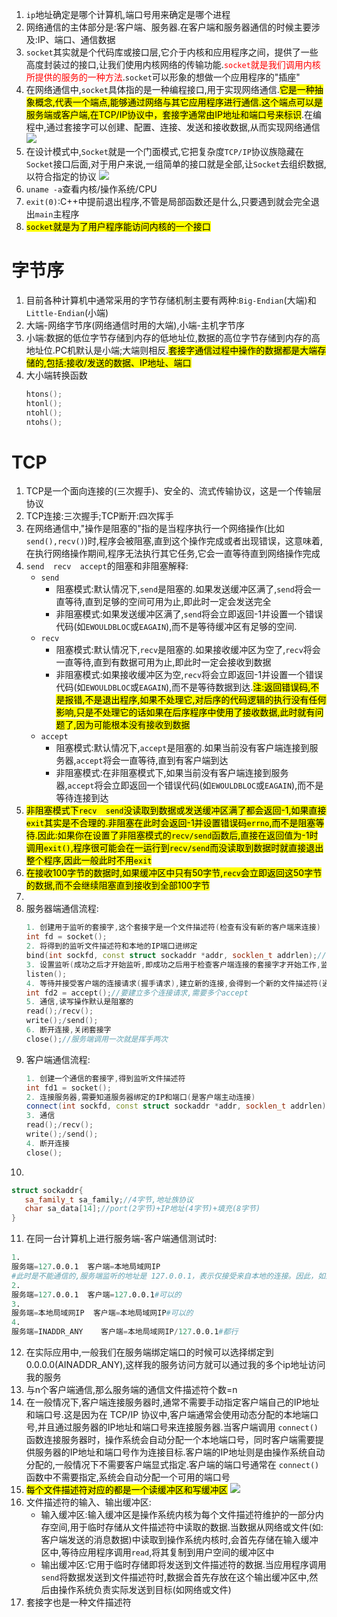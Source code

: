 1. `ip`地址确定是哪个计算机,端口号用来确定是哪个进程
2. 网络通信的主体部分是:客户端、服务器.在客户端和服务器通信的时候主要涉及:IP、端口、通信数据
3. `socket`其实就是个代码库或接口层,它介于内核和应用程序之间，提供了一些高度封装过的接口,让我们使用内核网络的传输功能.<span style="color:red;">`socket`就是我们调用内核所提供的服务的一种方法</span>.`socket`可以形象的想做一个应用程序的"插座"
4. 在网络通信中,`socket`具体指的是一种编程接口,用于实现网络通信.<mark>它是一种抽象概念,代表一个端点,能够通过网络与其它应用程序进行通信.这个端点可以是服务端或客户端,在TCP/IP协议中，套接字通常由IP地址和端口号来标识</mark>.在编程中,通过套接字可以创建、配置、连接、发送和接收数据,从而实现网络通信
   ![](socket接口.png)
5. 在设计模式中,`Socket`就是一个门面模式,它把复杂度`TCP/IP`协议族隐藏在`Socket`接口后面,对于用户来说,一组简单的接口就是全部,让`Socket`去组织数据,以符合指定的协议
   ![](socket.png)
6. `uname -a`查看内核/操作系统/CPU
7. `exit(0)`:C++中提前退出程序,不管是局部函数还是什么,只要遇到就会完全退出`main`主程序
8. <mark>`socket`就是为了用户程序能访问内核的一个接口</mark>
# 字节序
1. 目前各种计算机中通常采用的字节存储机制主要有两种:`Big-Endian`(大端)和`Little-Endian`(小端)
2. 大端-网络字节序(网络通信时用的大端),小端-主机字节序
3. 小端:数据的低位字节存储到内存的低地址位,数据的高位字节存储到内存的高地址位.PC机默认是小端;大端则相反.<mark>套接字通信过程中操作的数据都是大端存储的,包括:接收/发送的数据、IP地址、端口</mark>
4. 大小端转换函数
   ```C++
   htons();
   htonl();
   ntohl();
   ntohs();
   ```
# TCP
1. TCP是一个面向连接的(三次握手)、安全的、流式传输协议，这是一个传输层协议
2. TCP连接:三次握手;TCP断开:四次挥手
3. 在网络通信中,"操作是阻塞的"指的是当程序执行一个网络操作(比如`send(),recv()`)时,程序会被阻塞,直到这个操作完成或者出现错误，这意味着,在执行网络操作期间,程序无法执行其它任务,它会一直等待直到网络操作完成
4. `send  recv  accept`的阻塞和非阻塞解释:
   * `send`
     - 阻塞模式:默认情况下,`send`是阻塞的.如果发送缓冲区满了,`send`将会一直等待,直到足够的空间可用为止,即此时一定会发送完全
     - 非阻塞模式:如果发送缓冲区满了,`send`将会立即返回-1并设置一个错误代码(如`EWOULDBLOC`或`EAGAIN`),而不是等待缓冲区有足够的空间.
   * `recv`
     - 阻塞模式:默认情况下,`recv`是阻塞的.如果接收缓冲区为空了,`recv`将会一直等待,直到有数据可用为止,即此时一定会接收到数据
     - 非阻塞模式:如果接收缓冲区为空,`recv`将会立即返回-1并设置一个错误代码(如`EWOULDBLOC`或`EAGAIN`),而不是等待数据到达.<mark>注:返回错误码,不是报错,不是退出程序,如果不处理它,对后序的代码逻辑的执行没有任何影响,只是不处理它的话如果在后序程序中使用了接收数据,此时就有问题了,因为可能根本没有接收到数据</mark>
   * `accept`
     - 阻塞模式:默认情况下,`accept`是阻塞的.如果当前没有客户端连接到服务器,`accept`将会一直等待,直到有客户端到达
     - 非阻塞模式:在非阻塞模式下,如果当前没有客户端连接到服务器,`accept`将会立即返回一个错误代码(如`EWOULDBLOC`或`EAGAIN`),而不是等待连接到达
5. <mark>非阻塞模式下`recv  send`没读取到数据或发送缓冲区满了都会返回-1,如果直接`exit`其实是不合理的.非阻塞在此时会返回-1并设置错误码`errno`,而不是阻塞等待.因此:如果你在设置了非阻塞模式的`recv/send`函数后,直接在返回值为-1时调用`exit()`,程序很可能会在一运行到`recv/send`而没读取到数据时就直接退出整个程序,因此一般此时不用`exit`</mark>
6. <mark>在接收100字节的数据时,如果缓冲区中只有50字节,`recv`会立即返回这50字节的数据,而不会继续阻塞直到接收到全部100字节</mark>
7. 
8. 服务器端通信流程:
   ```C++
   1. 创建用于监听的套接字,这个套接字是一个文件描述符(检查有没有新的客户端来连接)
   int fd = socket();
   2. 将得到的监听文件描述符和本地的IP端口进绑定
   bind(int sockfd, const struct sockaddr *addr, socklen_t addrlen);//将sockfd与sockaddr结构体中的addr的IP和端口绑定
   3. 设置监听(成功之后才开始监听,即成功之后用于检查客户端连接的套接字才开始工作,监听的是客户端的连接)
   listen();
   4. 等待并接受客户端的连接请求(握手请求),建立新的连接,会得到一个新的文件描述符(通信的,第一步那个是监听的文件描述符),没有新连接(握手)请求就阻塞
   int fd2 = accept();//要建立多个连接请求,需要多个accept
   5. 通信,读写操作默认是阻塞的
   read();/recv();
   write();/send();
   6. 断开连接,关闭套接字
   close();//服务端调用一次就是挥手两次
   ```
9. 客户端通信流程:
   ```C++
   1. 创建一个通信的套接字,得到监听文件描述符
   int fd1 = socket();
   2. 连接服务器,需要知道服务器绑定的IP和端口(是客户端主动连接)
   connect(int sockfd, const struct sockaddr *addr, socklen_t addrlen);//客户端在调用connect()后会自动随机给客户端程序绑定一个未被占用的端口和此客户端的IP地址,因此在这不需要显式给客户端分配IP和PORT,addr中给定的是服务器的IP和PORT
   3. 通信
   read();/recv();
   write();/send();
   4. 断开连接
   close();
   ```
10. 
   ```C++
   struct sockaddr{
      sa_family_t sa_family;//4字节,地址族协议
      char sa_data[14];//port(2字节)+IP地址(4字节)+填充(8字节)
   }
   ```
11. 在同一台计算机上进行服务端-客户端通信测试时:
   ```s
   1. 
   服务端=127.0.0.1  客户端=本地局域网IP    
   #此时是不能通信的,服务端监听的地址是 127.0.0.1，表示仅接受来自本地的连接。因此，如果客户端尝试使用局域网IP地址连接，连接请求将被拒绝，导致连接失败
   2. 
   服务端=127.0.0.1  客户端=127.0.0.1#可以的
   3.
   服务端=本地局域网IP  客户端=本地局域网IP#可以的
   4.
   服务端=INADDR_ANY    客户端=本地局域网IP/127.0.0.1#都行
   ```
12. 在实际应用中,一般我们在服务端绑定端口的时候可以选择绑定到0.0.0.0(AINADDR_ANY),这样我的服务访问方就可以通过我的多个ip地址访问我的服务
13. 与n个客户端通信,那么服务端的通信文件描述符个数=n
14. 在一般情况下,客户端连接服务器时,通常不需要手动指定客户端自己的IP地址和端口号.这是因为在 TCP/IP 协议中,客户端通常会使用动态分配的本地端口号,并且通过服务器的IP地址和端口号来连接服务器.当客户端调用 `connect()` 函数连接服务器时，操作系统会自动分配一个本地端口号，同时客户端需要提供服务器的IP地址和端口号作为连接目标.客户端的IP地址则是由操作系统自动分配的,一般情况下不需要客户端显式指定.客户端的端口号通常在 `connect()` 函数中不需要指定,系统会自动分配一个可用的端口号
15. <mark>每个文件描述符对应的都是一个读缓冲区和写缓冲区</mark>
    ![](socket缓冲区.png)
16. 文件描述符的输入、输出缓冲区:
    * 输入缓冲区:输入缓冲区是操作系统内核为每个文件描述符维护的一部分内存空间,用于临时存储从文件描述符中读取的数据.当数据从网络或文件(如:客户端发送的消息数据)中读取到操作系统内核时,会首先存储在输入缓冲区中,等待应用程序调用`read`,将其复制到用户空间的缓冲区中
    * 输出缓冲区:它用于临时存储即将发送到文件描述符的数据.当应用程序调用`send`将数据发送到文件描述符时,数据会首先存放在这个输出缓冲区中,然后由操作系统负责实际发送到目标(如网络或文件)
17. 套接字也是一种文件描述符
